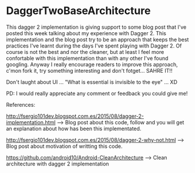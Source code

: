 # DaggerTwoBaseArchitecture

This dagger 2 implementation is giving support to some blog post that I've posted this week talking about my experience with Dagger 2. This implementation and the blog post try to be an approach that keeps the best practices I've learnt during the days I've spent playing with Dagger 2. Of course is not the best and nor the cleaner, but at least I feel more confortable with this implementation than with any other I've found googling. Anyway I really encourage readers to improve this approach, c'mon fork it, try something interesting and don't fotget... SAHRE IT!!

Don't laught about UI ... "What is essential is invisible to the eye" ... XD

PD: I would really appreciate any comment or feedback you could give me! 

References:

http://fsergio101dev.blogspot.com.es/2015/08/dagger-2-implementation.html --> Blog post about this code, follow and you will get an explanation about how has been this implementated. 

http://fsergio101dev.blogspot.com.es/2015/08/dagger-2-why-not.html --> Blog post about motivation of writting this code.

https://github.com/android10/Android-CleanArchitecture --> Clean architecture with dagger 2 implementation


